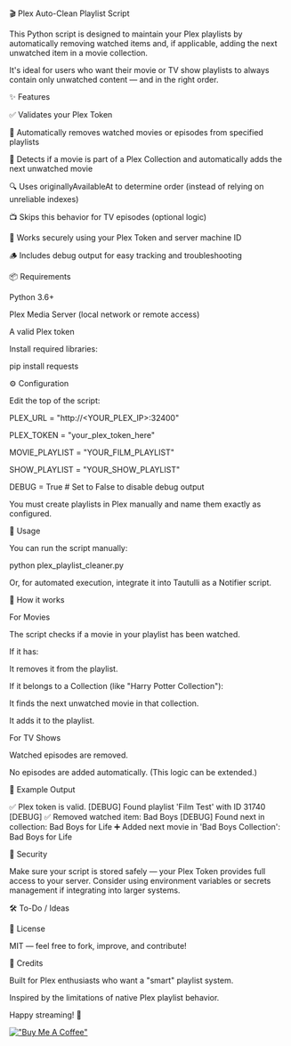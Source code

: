 🎬 Plex Auto-Clean Playlist Script

This Python script is designed to maintain your Plex playlists by automatically removing watched items and, if applicable, adding the next unwatched item in a movie collection.

It's ideal for users who want their movie or TV show playlists to always contain only unwatched content — and in the right order.

✨ Features

✅ Validates your Plex Token

🧹 Automatically removes watched movies or episodes from specified playlists

🔗 Detects if a movie is part of a Plex Collection and automatically adds the next unwatched movie

🔍 Uses originallyAvailableAt to determine order (instead of relying on unreliable indexes)

📺 Skips this behavior for TV episodes (optional logic)

🔐 Works securely using your Plex Token and server machine ID

🪵 Includes debug output for easy tracking and troubleshooting

📦 Requirements

Python 3.6+

Plex Media Server (local network or remote access)

A valid Plex token

Install required libraries:

pip install requests

⚙️ Configuration

Edit the top of the script:

PLEX_URL = "http://<YOUR_PLEX_IP>:32400"

PLEX_TOKEN = "your_plex_token_here"

MOVIE_PLAYLIST = "YOUR_FILM_PLAYLIST"

SHOW_PLAYLIST = "YOUR_SHOW_PLAYLIST"

DEBUG = True  # Set to False to disable debug output

You must create playlists in Plex manually and name them exactly as configured.

🚀 Usage

You can run the script manually:

python plex_playlist_cleaner.py

Or, for automated execution, integrate it into Tautulli as a Notifier script.

🧠 How it works

For Movies

The script checks if a movie in your playlist has been watched.

If it has:

It removes it from the playlist.

If it belongs to a Collection (like "Harry Potter Collection"):

It finds the next unwatched movie in that collection.

It adds it to the playlist.

For TV Shows

Watched episodes are removed.

No episodes are added automatically. (This logic can be extended.)

📂 Example Output

✅ Plex token is valid.
[DEBUG] Found playlist 'Film Test' with ID 31740
[DEBUG] ✅ Removed watched item: Bad Boys
[DEBUG] Found next in collection: Bad Boys for Life
➕ Added next movie in 'Bad Boys Collection': Bad Boys for Life

🔐 Security

Make sure your script is stored safely — your Plex Token provides full access to your server.
Consider using environment variables or secrets management if integrating into larger systems.

🛠️ To-Do / Ideas



📄 License

MIT — feel free to fork, improve, and contribute!

🙏 Credits

Built for Plex enthusiasts who want a "smart" playlist system.

Inspired by the limitations of native Plex playlist behavior.

Happy streaming! 🍿

[!["Buy Me A Coffee"](https://www.buymeacoffee.com/assets/img/custom_images/orange_img.png)](https://www.buymeacoffee.com/MB053)
